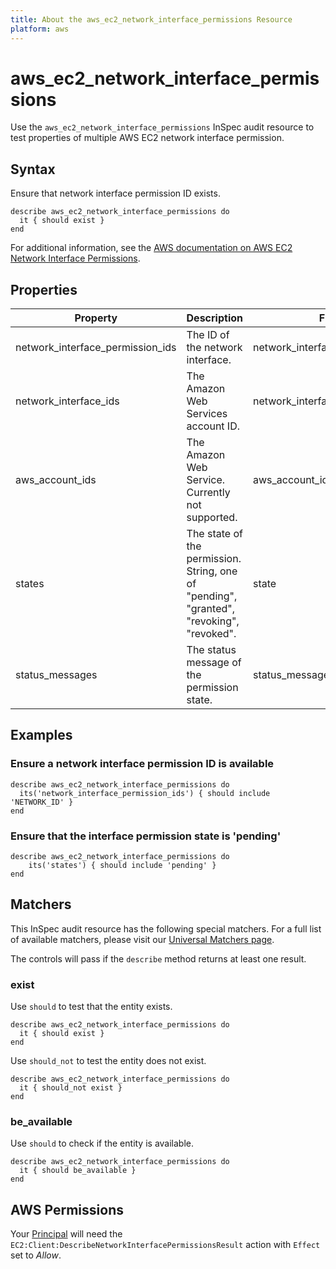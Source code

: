 ```yaml
---
title: About the aws_ec2_network_interface_permissions Resource
platform: aws
---
```


# aws_ec2_network_interface_permissions

Use the `aws_ec2_network_interface_permissions` InSpec audit resource to test properties of multiple AWS EC2 network interface permission.

## Syntax

Ensure that network interface permission ID exists.

    describe aws_ec2_network_interface_permissions do
      it { should exist }
    end

For additional information, see the [AWS documentation on AWS EC2 Network Interface Permissions](https://docs.aws.amazon.com/AWSCloudFormation/latest/UserGuide/aws-resource-ec2-networkinterfacepermission.html).

## Properties

| Property | Description | Field |
| --- | --- | --- |
| network_interface_permission_ids | The ID of the network interface. | network_interface_permission_id |
| network_interface_ids |  The Amazon Web Services account ID. | network_interface_id |
| aws_account_ids |The Amazon Web Service. Currently not supported. | aws_account_id|
| states |The state of the permission.  String, one of "pending", "granted", "revoking", "revoked". | state |
| status_messages | The status message of the permission state. | status_message |

## Examples

### Ensure a network interface permission ID is available

    describe aws_ec2_network_interface_permissions do
      its('network_interface_permission_ids') { should include 'NETWORK_ID' }
    end

### Ensure that the interface permission state is 'pending'

    describe aws_ec2_network_interface_permissions do
        its('states') { should include 'pending' }
    end

## Matchers

This InSpec audit resource has the following special matchers. For a full list of available matchers, please visit our [Universal Matchers page](https://www.inspec.io/docs/reference/matchers/).

The controls will pass if the `describe` method returns at least one result.

### exist

Use `should` to test that the entity exists.

    describe aws_ec2_network_interface_permissions do
      it { should exist }
    end

Use `should_not` to test the entity does not exist.

    describe aws_ec2_network_interface_permissions do
      it { should_not exist }
    end

### be_available

Use `should` to check if the entity is available.

    describe aws_ec2_network_interface_permissions do
      it { should be_available }
    end

## AWS Permissions

Your [Principal](https://docs.aws.amazon.com/IAM/latest/UserGuide/intro-structure.html#intro-structure-principal) will need the `EC2:Client:DescribeNetworkInterfacePermissionsResult` action with `Effect` set to *Allow*.
